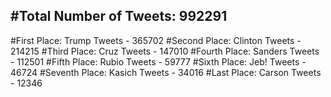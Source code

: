 #Total Number of Tweets: 992291 
---
#First Place: Trump Tweets - 365702
#Second Place: Clinton Tweets - 214215
#Third Place: Cruz Tweets - 147010
#Fourth Place: Sanders Tweets - 112501
#Fifth Place: Rubio Tweets - 59777
#Sixth Place: Jeb! Tweets - 46724
#Seventh Place: Kasich Tweets - 34016
#Last Place: Carson Tweets - 12346

